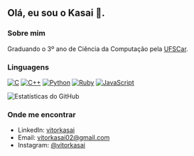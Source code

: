## Olá, eu sou o Kasai 👋.

### Sobre mim

Graduando o 3º ano de Ciência da Computação pela <a href="https://www.ufscar.br/">UFSCar</a>.

### Linguagens

[![C](https://img.shields.io/badge/-C-00599C?style=flat&logo=c&logoColor=white)](https://github.com/Kasai96)
[![C++](https://img.shields.io/badge/-C++-00599C?style=flat&logo=c%2B%2B&logoColor=white)](https://github.com/Kasai96)
[![Python](https://img.shields.io/badge/-Python-3776AB?style=flat&logo=python&logoColor=white)](https://github.com/Kasai96)
[![Ruby](https://img.shields.io/badge/-Ruby-CC342D?style=flat&logo=ruby&logoColor=white)](https://github.com/Kasai96)
[![JavaScript](https://img.shields.io/badge/-JavaScript-F7DF1E?style=flat&logo=javascript&logoColor=black)](https://github.com/Kasai96)

![Estatísticas do GitHub](https://github-readme-stats.vercel.app/api?username=vitorkasai&show_icons=true&theme=radical)

### Onde me encontrar

- LinkedIn: [vitorkasai](https://www.linkedin.com/in/vitorkasai/)
- Email: vitorkasai02@gmail.com
- Instagram: [@vitorkasai](https://www.instagram.com/vitorkasai/)
